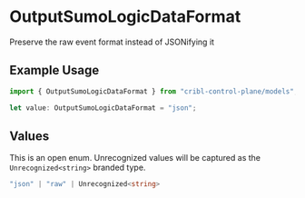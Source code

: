 # OutputSumoLogicDataFormat

Preserve the raw event format instead of JSONifying it

## Example Usage

```typescript
import { OutputSumoLogicDataFormat } from "cribl-control-plane/models";

let value: OutputSumoLogicDataFormat = "json";
```

## Values

This is an open enum. Unrecognized values will be captured as the `Unrecognized<string>` branded type.

```typescript
"json" | "raw" | Unrecognized<string>
```